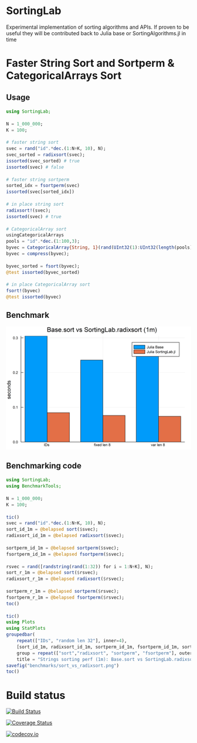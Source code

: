 # SortingLab
Experimental implementation of sorting algorithms and APIs. If proven to be useful they will be contributed back to Julia base or SortingAlgorithms.jl in time

# Faster String Sort and Sortperm & CategoricalArrays Sort

## Usage
```julia
using SortingLab;

N = 1_000_000;
K = 100;

# faster string sort
svec = rand("id".*dec.(1:N÷K, 10), N);
svec_sorted = radixsort(svec);
issorted(svec_sorted) # true
issorted(svec) # false

# faster string sortperm
sorted_idx = fsortperm(svec)
issorted(svec[sorted_idx])

# in place string sort
radixsort!(svec);
issorted(svec) # true

# CategoricalArray sort
usingCategoricalArrays
pools = "id".*dec.(1:100,3);
byvec = CategoricalArray{String, 1}(rand(UInt32(1):UInt32(length(pools)), 2^31-1), CategoricalPool(pools, false));
byvec = compress(byvec);

byvec_sorted = fsort(byvec);
@test issorted(byvec_sorted)

# in place CategoricalArray sort
fsort!(byvec)
@test issorted(byvec)
```

## Benchmark
![Base.sort vs SortingLab.radixsort](benchmarks/sort_vs_radixsort_1m.png)

## Benchmarking code
```julia
using SortingLab;
using BenchmarkTools;

N = 1_000_000;
K = 100;

tic()
svec = rand("id".*dec.(1:N÷K, 10), N);
sort_id_1m = @belapsed sort($svec);
radixsort_id_1m = @belapsed radixsort($svec);

sortperm_id_1m = @belapsed sortperm($svec);
fsortperm_id_1m = @belapsed fsortperm($svec);

rsvec = rand([randstring(rand(1:32)) for i = 1:N÷K], N);
sort_r_1m = @belapsed sort($rsvec);
radixsort_r_1m = @belapsed radixsort($rsvec);

sortperm_r_1m = @belapsed sortperm($rsvec);
fsortperm_r_1m = @belapsed fsortperm($rsvec);
toc()

tic()
using Plots
using StatPlots
groupedbar(
    repeat(["IDs", "random len 32"], inner=4), 
    [sort_id_1m, radixsort_id_1m, sortperm_id_1m, fsortperm_id_1m, sort_r_1m, radixsort_r_1m, sortperm_r_1m, fsortperm_r_1m], 
    group = repeat(["sort","radixsort", "sortperm", "fsortperm"], outer = 2),
    title = "Strings sorting perf (1m): Base.sort vs SortingLab.radixsort")
savefig("benchmarks/sort_vs_radixsort.png")
toc()
```


# Build status
[![Build Status](https://travis-ci.org/xiaodaigh/SortingLab.jl.svg?branch=master)](https://travis-ci.org/xiaodaigh/SortingLab.jl)

[![Coverage Status](https://coveralls.io/repos/xiaodaigh/SortingLab.jl/badge.svg?branch=master&service=github)](https://coveralls.io/github/xiaodaigh/SortingLab.jl?branch=master)

[![codecov.io](http://codecov.io/github/xiaodaigh/SortingLab.jl/coverage.svg?branch=master)](http://codecov.io/github/xiaodaigh/SortingLab.jl?branch=master)
